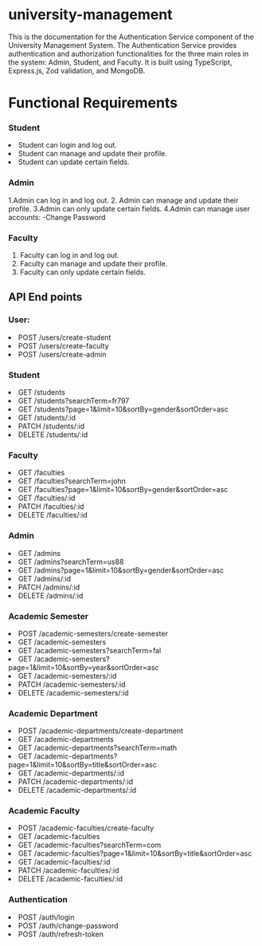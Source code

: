 # university-management

This is the documentation for the Authentication Service component of the University Management System. The Authentication Service provides authentication and authorization functionalities for the three main roles in the system: Admin, Student, and Faculty. It is built using TypeScript, Express.js, Zod validation, and MongoDB.

# Functional Requirements

### Student

<li>Student can login and log out.</li>
<li>Student can manage and update their profile.</li>
<li>Student can update certain fields.</li>

### Admin

1.Admin can log in and log out. 2. Admin can manage and update their profile.
3.Admin can only update certain fields.
4.Admin can manage user accounts:
-Change Password

### Faculty

1. Faculty can log in and log out.
2. Faculty can manage and update their profile.
3. Faculty can only update certain fields.

## API End points

### User:

<li>POST /users/create-student</li>
<li>POST /users/create-faculty</li>
<li>POST /users/create-admin</li>

### Student

<li>GET /students</li>
<li>GET /students?searchTerm=fr797</li>
<li>GET /students?page=1&limit=10&sortBy=gender&sortOrder=asc</li>
<li>GET /students/:id</li>
<li>PATCH /students/:id</li>
<li>DELETE /students/:id</li>

### Faculty

<li>GET /faculties</li>
<li>GET /faculties?searchTerm=john</li>
<li>GET /faculties?page=1&limit=10&sortBy=gender&sortOrder=asc</li>
<li>GET /faculties/:id</li>
<li>PATCH /faculties/:id</li>
<li>DELETE /faculties/:id</li>

### Admin

<li>GET /admins</li>
<li>GET /admins?searchTerm=us88</li>
<li>GET /admins?page=1&limit=10&sortBy=gender&sortOrder=asc</li>
<li>GET /admins/:id</li>
<li>PATCH /admins/:id</li>
<li>DELETE /admins/:id</li>

### Academic Semester

<li>POST /academic-semesters/create-semester</li>
<li>GET /academic-semesters</li>
<li>GET /academic-semesters?searchTerm=fal</li>
<li>GET /academic-semesters?page=1&limit=10&sortBy=year&sortOrder=asc</li>
<li>GET /academic-semesters/:id</li>
<li>PATCH /academic-semesters/:id</li>
<li>DELETE /academic-semesters/:id</li>

### Academic Department

<li>POST /academic-departments/create-department</li>
<li>GET /academic-departments</li>
<li>GET /academic-departments?searchTerm=math</li>
<li>GET /academic-departments?page=1&limit=10&sortBy=title&sortOrder=asc</li>
<li>GET /academic-departments/:id</li>
<li>PATCH /academic-departments/:id</li>
<li>DELETE /academic-departments/:id</li>

### Academic Faculty

<li>POST /academic-faculties/create-faculty</li>
<li>GET /academic-faculties</li>
<li>GET /academic-faculties?searchTerm=com</li>
<li>GET /academic-faculties?page=1&limit=10&sortBy=title&sortOrder=asc</li>
<li>GET /academic-faculties/:id</li>
<li>PATCH /academic-faculties/:id</li>
<li>DELETE /academic-faculties/:id</li>

### Authentication

<li>POST /auth/login</li>
<li>POST /auth/change-password</li>
<li>POST /auth/refresh-token</li>
